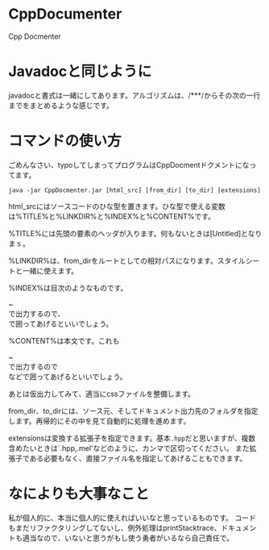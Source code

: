 # CppDocumenter
Cpp Docmenter

# Javadocと同じように
javadocと書式は一緒にしてあります。アルゴリズムは、/***/からその次の一行までをまとめるような感じです。

# コマンドの使い方

ごめんなさい、typoしてしまってプログラムはCppDocmentドクメントになってます。

```
java -jar CppDocmenter.jar [html_src] [from_dir] [to_dir] [extensions]
```

html_srcにはソースコードのひな型を置きます。ひな型で使える変数は%TITLE%と%LINKDIR%と%INDEX%と%CONTENT%です。

%TITLE%には先頭の要素のヘッダが入ります。何もないときは[Untitled]となりまｓ。

%LINKDIR%は、from_dirをルートとしての相対パスになります。スタイルシートと一緒に使えます。

%INDEX%は目次のようなものです。<section>~</section>で出力するので、<nav></nav>で囲ってあげるといいでしょう。

%CONTENT%は本文です。これも<section>~</section>で出力するので<article></article>などで囲ってあげるといいでしょう。

あとは仮出力してみて、適当にcssファイルを整備します。

from_dir、to_dirには、ソース元、そしてドキュメント出力先のフォルダを指定します。再帰的にその中を見て自動的に処理を進めます。

extensionsは変換する拡張子を指定できます。基本`.hpp`だと思いますが、複数含めたいときは`.hpp,.mel'などのように、カンマで区切ってください。
また拡張子である必要もなく、直接ファイル名を指定してあげることもできます。

# なによりも大事なこと

私が個人的に、本当に個人的に使えればいいなと思っているものです。
コードもまだリファクタリングしてないし、例外処理はprintStacktrace、ドキュメントも適当なので、いないと思うがもし使う勇者がいるなら自己責任で。

